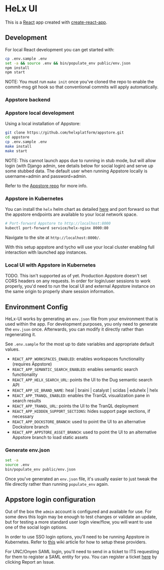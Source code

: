 # HeLx UI

This is a [React](reactjs.org/) app created with [create-react-app](https://create-react-app.dev/).

## Development

For local React development you can get started with:

```bash
cp .env.sample .env
set -a && source .env && bin/populate_env public/env.json
npm install
npm start
```

NOTE: You must run `make init` once you've cloned the repo to enable the commit-msg git hook so that conventional commits will apply automatically.

### Appstore backend

### Appstore local development

Using a local installation of Appstore:

```bash
git clone https://github.com/helxplatform/appstore.git
cd appstore
cp .env.sample .env
make install
make start
```

NOTE: This cannot launch apps due to running in stub mode, but will allow login (with
Django admin, see details below for social login) and serve up some stubbed data.
The default user when running Appstore locally is username=admin and password=admin.

Refer to the [Appstore repo](https://github.com/helxplatform/appstore/) for more info.

### Appstore in Kubernetes

You can install the `helx` helm chart as detailed [here](https://github.com/helxplatform/helm-charts/blob/develop/deploy-helx.md)
and port forward so that the appstore endpoints are available to your local network space.

```bash
# Port-forward Appstore to http://localhost:8000
kubectl port-forward service/helx-nginx 8000:80
```

Navigate to the site at `http://localhost:8000/`.

With this setup appstore and tycho will use your local cluster enabling full
interaction with launched app instances.

### Local UI with Appstore in Kubernetes

TODO. This isn't supported as of yet. Production Appstore doesn't set CORS
headers on any requests. In order for login/user sessions to work properly,
you'd need to run the local UI and external Appstore instance on the same origin
to properly share session information.

## Environment Config

HeLx-UI works by generating an `env.json` file from your environment that is used within the app.
For development purposes, you only need to generate the `env.json` once. Afterwards, you can modify it
directly rather than regenerating it.

See `.env.sample` for the most up to date variables and appropriate default values.
- `REACT_APP_WORKSPACES_ENABLED`: enables workspaces functionality (requires Appstore)
- `REACT_APP_SEMANTIC_SEARCH_ENABLED`: enables semantic search functionality
- `REACT_APP_HELX_SEARCH_URL`: points the UI to the Dug semantic search API
- `REACT_APP_UI_BRAND_NAME`: heal | braini | catalyst | scidas | eduhelx | helx
- `REACT_APP_TRANQL_ENABLED`: enables the TranQL visualization pane in search results
- `REACT_APP_TRANQL_URL`: points the UI to the TranQL deployment
- `REACT_APP_HIDDEN_SUPPORT_SECTIONS`: hides support page sections, if necessary
- `REACT_APP_DOCKSTORE_BRANCH`: used to point the UI to an alternative Dockstore branch
- `REACT_APP_APPSTORE_ASSET_BRANCH`: used to point the UI to an alternative Appstore branch to load static assets

### Generate env.json

```bash
set -a
source .env
bin/populate_env public/env.json
```

Once you've generated an `env.json` file, it's usually easier to just tweak the file directly
rather than running `populate_env` again.

## Appstore login configuration

Out of the box the `admin` account is configured and available for use. For
some devs this login may be enough to test changes or validate an update, but
for testing a more standard user login view/flow, you will want to use one
of the social login options.

In order to use SSO login options, you'll need to be running Appstore in Kubernetes.
Refer to [this](https://wiki.renci.org/index.php?title=Kubernetes_Cloud/Helx#OAuth_Setup_for_HeLx_Authentication)
wiki article for how to setup these providers.

For UNC/Onyen SAML login, you'll need to send in a ticket to ITS requesting for them to register a SAML entity for you.
You can register a ticket [here](https://help.unc.edu/sp) by clicking Report an Issue.